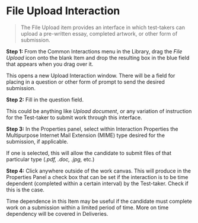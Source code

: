 # File Upload Interaction

>The File Upload item provides an interface in which test-takers can upload a pre-written essay, completed artwork, or other form of submission. 

**Step 1:** From the Common Interactions menu in the Library, drag the *File Upload* icon onto the blank Item and drop the resulting box in the blue field that appears when you drag over it.

This opens a new Upload Interaction window. There will be a field for placing in a question or other form of prompt to send the desired submission.

**Step 2:** Fill in the question field. 

This could be anything like *Upload document*, or any variation of instruction for the Test-taker to submit work through this interface.

**Step 3:** In the Properties panel, select within Interaction Properties the Multipurpose Internet Mail Extension (MIME) type desired for the submission, if applicable.

If one is selected, this will allow the candidate to submit files of that particular type (*.pdf, .doc, .jpg,* etc.)

**Step 4:** Click anywhere outside of the work canvas. This will produce in the Properties Panel a check box that can be set if the interaction is to be time dependent (completed within a certain interval) by the Test-taker. Check if this is the case.

Time dependence in this Item may be useful if the candidate must complete work on a submission within a limited period of time. More on time dependency will be covered in Deliveries.
